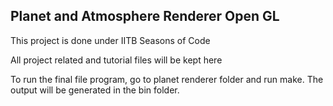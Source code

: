 ## Planet and Atmosphere Renderer Open GL

This project is done under IITB Seasons of Code

All project related and tutorial files will be kept here

To run the final file program, go to planet renderer folder and run make. The output will be generated in the bin folder.
